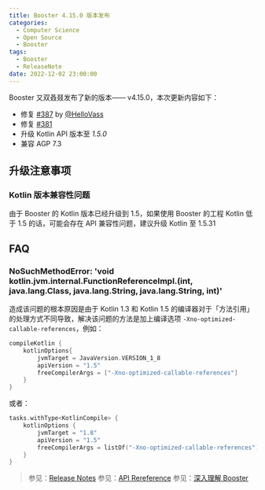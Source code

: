 ```yaml
---
title: Booster 4.15.0 版本发布
categories:
  - Computer Science
  - Open Source
  - Booster
tags:
  - Booster
  - ReleaseNote
date: 2022-12-02 23:00:00
---
```


Booster 又双叒叕发布了新的版本—— v4.15.0，本次更新内容如下：

- 修复 [#387](https://github.com/didi/booster/issues/387) by [@HelloVass](https://github.com/HelloVass)
- 修复 [#381](https://github.com/didi/booster/issues/381)
- 升级 Kotlin API 版本至 *1.5.0*
- 兼容 AGP 7.3

## 升级注意事项

### Kotlin 版本兼容性问题

由于 Booster 的 Kotlin 版本已经升级到 1.5，如果使用 Booster 的工程 Kotlin 低于 1.5 的话，可能会存在 API 兼容性问题，建议升级 Kotlin 至 1.5.31

## FAQ

### NoSuchMethodError: 'void kotlin.jvm.internal.FunctionReferenceImpl.<init>(int, java.lang.Class, java.lang.String, java.lang.String, int)'

造成该问题的根本原因是由于 Kotlin 1.3 和 Kotlin 1.5 的编译器对于「方法引用」的处理方式不同导致，解决该问题的方法是加上编译选项 `-Xno-optimized-callable-references`，例如：

```gradle
compileKotlin {
    kotlinOptions{
        jvmTarget = JavaVersion.VERSION_1_8
        apiVersion = "1.5"
        freeCompilerArgs = ["-Xno-optimized-callable-references"]
    }
}
```

或者：

```kotlin
tasks.withType<KotlinCompile> {
    kotlinOptions {
        jvmTarget = "1.8"
        apiVersion = "1.5"
        freeCompilerArgs = listOf("-Xno-optimized-callable-references")
    }
}
```

> 参见：[Release Notes](https://github.com/didi/booster/blob/master/RELEASE-NOTES.md#v4150)
> 参见：[API Rereference](https://reference.johnsonlee.io/booster)
> 参见：[深入理解 Booster](https://booster.johnsonlee.io)
